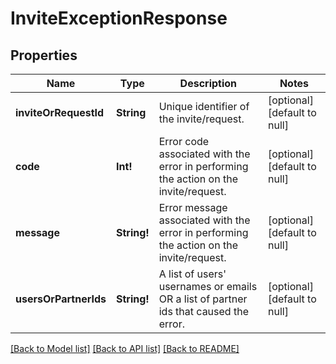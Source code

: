 # InviteExceptionResponse

## Properties
Name | Type | Description | Notes
------------ | ------------- | ------------- | -------------
**inviteOrRequestId** | **String** | Unique identifier of the invite/request. | [optional] [default to null]
**code** | **Int!** | Error code associated with the error in performing the action on the invite/request. | [optional] [default to null]
**message** | **String!** | Error message associated with the error in performing the action on the invite/request. | [optional] [default to null]
**usersOrPartnerIds** | **String!** | A list of users&#39; usernames or emails OR a list of partner ids that caused the error. | [optional] [default to null]

[[Back to Model list]](../README.md#documentation-for-models) [[Back to API list]](../README.md#documentation-for-api-endpoints) [[Back to README]](../README.md)


